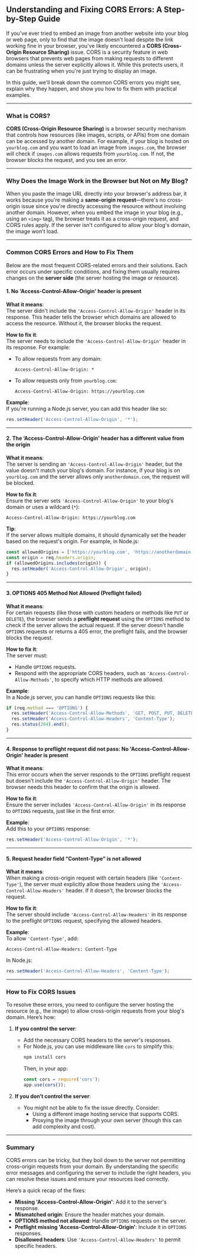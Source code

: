 ## Understanding and Fixing CORS Errors: A Step-by-Step Guide

If you've ever tried to embed an image from another website into your blog or web page, only to find that the image doesn't load despite the link working fine in your browser, you've likely encountered a **CORS (Cross-Origin Resource Sharing)** issue. CORS is a security feature in web browsers that prevents web pages from making requests to different domains unless the server explicitly allows it. While this protects users, it can be frustrating when you're just trying to display an image.

In this guide, we'll break down the common CORS errors you might see, explain why they happen, and show you how to fix them with practical examples.

---

### What is CORS?

**CORS (Cross-Origin Resource Sharing)** is a browser security mechanism that controls how resources (like images, scripts, or APIs) from one domain can be accessed by another domain. For example, if your blog is hosted on `yourblog.com` and you want to load an image from `images.com`, the browser will check if `images.com` allows requests from `yourblog.com`. If not, the browser blocks the request, and you see an error.

---

### Why Does the Image Work in the Browser but Not on My Blog?

When you paste the image URL directly into your browser's address bar, it works because you're making a **same-origin request**—there's no cross-origin issue since you're directly accessing the resource without involving another domain. However, when you embed the image in your blog (e.g., using an `<img>` tag), the browser treats it as a cross-origin request, and CORS rules apply. If the server isn't configured to allow your blog's domain, the image won't load.

---

### Common CORS Errors and How to Fix Them

Below are the most frequent CORS-related errors and their solutions. Each error occurs under specific conditions, and fixing them usually requires changes on the **server side** (the server hosting the image or resource).

#### 1. **No 'Access-Control-Allow-Origin' header is present**

**What it means**:  
The server didn't include the `'Access-Control-Allow-Origin'` header in its response. This header tells the browser which domains are allowed to access the resource. Without it, the browser blocks the request.

**How to fix it**:  
The server needs to include the `'Access-Control-Allow-Origin'` header in its response. For example:
- To allow requests from any domain:  
  ```http
  Access-Control-Allow-Origin: *
  ```
- To allow requests only from `yourblog.com`:  
  ```http
  Access-Control-Allow-Origin: https://yourblog.com
  ```

**Example**:  
If you're running a Node.js server, you can add this header like so:
```javascript
res.setHeader('Access-Control-Allow-Origin', '*');
```

---

#### 2. **The ‘Access-Control-Allow-Origin' header has a different value from the origin**

**What it means**:  
The server is sending an `'Access-Control-Allow-Origin'` header, but the value doesn't match your blog's domain. For instance, if your blog is on `yourblog.com` and the server allows only `anotherdomain.com`, the request will be blocked.

**How to fix it**:  
Ensure the server sets `'Access-Control-Allow-Origin'` to your blog's domain or uses a wildcard (`*`):
```http
Access-Control-Allow-Origin: https://yourblog.com
```

**Tip**:  
If the server allows multiple domains, it should dynamically set the header based on the request's origin. For example, in Node.js:
```javascript
const allowedOrigins = ['https://yourblog.com', 'https://anotherdomain.com'];
const origin = req.headers.origin;
if (allowedOrigins.includes(origin)) {
  res.setHeader('Access-Control-Allow-Origin', origin);
}
```

---

#### 3. **OPTIONS 405 Method Not Allowed (Preflight failed)**

**What it means**:  
For certain requests (like those with custom headers or methods like `PUT` or `DELETE`), the browser sends a **preflight request** using the `OPTIONS` method to check if the server allows the actual request. If the server doesn't handle `OPTIONS` requests or returns a 405 error, the preflight fails, and the browser blocks the request.

**How to fix it**:  
The server must:
- Handle `OPTIONS` requests.
- Respond with the appropriate CORS headers, such as `'Access-Control-Allow-Methods'`, to specify which HTTP methods are allowed.

**Example**:  
In a Node.js server, you can handle `OPTIONS` requests like this:
```javascript
if (req.method === 'OPTIONS') {
  res.setHeader('Access-Control-Allow-Methods', 'GET, POST, PUT, DELETE');
  res.setHeader('Access-Control-Allow-Headers', 'Content-Type');
  res.status(204).end();
}
```

---

#### 4. **Response to preflight request did not pass: No 'Access-Control-Allow-Origin' header is present**

**What it means**:  
This error occurs when the server responds to the `OPTIONS` preflight request but doesn't include the `'Access-Control-Allow-Origin'` header. The browser needs this header to confirm that the origin is allowed.

**How to fix it**:  
Ensure the server includes `'Access-Control-Allow-Origin'` in its response to `OPTIONS` requests, just like in the first error.

**Example**:  
Add this to your `OPTIONS` response:
```javascript
res.setHeader('Access-Control-Allow-Origin', '*');
```

---

#### 5. **Request header field “Content-Type” is not allowed**

**What it means**:  
When making a cross-origin request with certain headers (like `'Content-Type'`), the server must explicitly allow those headers using the `'Access-Control-Allow-Headers'` header. If it doesn't, the browser blocks the request.

**How to fix it**:  
The server should include `'Access-Control-Allow-Headers'` in its response to the preflight `OPTIONS` request, specifying the allowed headers.

**Example**:  
To allow `'Content-Type'`, add:
```http
Access-Control-Allow-Headers: Content-Type
```

In Node.js:
```javascript
res.setHeader('Access-Control-Allow-Headers', 'Content-Type');
```

---

### How to Fix CORS Issues

To resolve these errors, you need to configure the server hosting the resource (e.g., the image) to allow cross-origin requests from your blog's domain. Here’s how:

1. **If you control the server**:  
   - Add the necessary CORS headers to the server's responses.  
   - For Node.js, you can use middleware like `cors` to simplify this:  
     ```bash
     npm install cors
     ```
     Then, in your app:  
     ```javascript
     const cors = require('cors');
     app.use(cors());
     ```

2. **If you don’t control the server**:  
   - You might not be able to fix the issue directly. Consider:  
     - Using a different image hosting service that supports CORS.  
     - Proxying the image through your own server (though this can add complexity and cost).

---

### Summary

CORS errors can be tricky, but they boil down to the server not permitting cross-origin requests from your domain. By understanding the specific error messages and configuring the server to include the right headers, you can resolve these issues and ensure your resources load correctly.

Here’s a quick recap of the fixes:
- **Missing 'Access-Control-Allow-Origin'**: Add it to the server's response.
- **Mismatched origin**: Ensure the header matches your domain.
- **OPTIONS method not allowed**: Handle `OPTIONS` requests on the server.
- **Preflight missing 'Access-Control-Allow-Origin'**: Include it in `OPTIONS` responses.
- **Disallowed headers**: Use `'Access-Control-Allow-Headers'` to permit specific headers.

